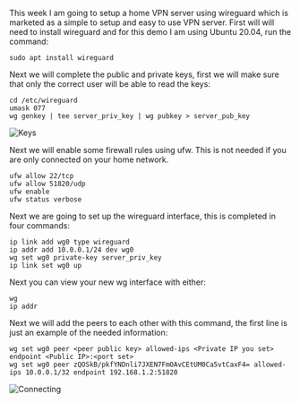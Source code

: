 This week I am going to setup a home VPN server using wireguard which is marketed as a simple
to setup and easy to use VPN server.  First will will need to install wireguard and for this 
demo I am using Ubuntu 20.04, run the command:

	sudo apt install wireguard

Next we will complete the public and private keys, first we will make sure that only the correct
user will be able to read the keys:
	
	cd /etc/wireguard
	umask 077
	wg genkey | tee server_priv_key | wg pubkey > server_pub_key

![Keys](https://v1ndl3r.github.io/CIT480/assets/wg-1.PNG "keys")
	

Next we will enable some firewall rules using ufw. This is not needed if you are only connected on your home network.
	
	ufw allow 22/tcp
	ufw allow 51820/udp
	ufw enable
	ufw status verbose


Next we are going to set up the wireguard interface, this is completed in four commands:

	ip link add wg0 type wireguard
	ip addr add 10.0.0.1/24 dev wg0
	wg set wg0 private-key server_priv_key
	ip link set wg0 up
	

Next you can view your new wg interface with either:

	wg
	ip addr

Next we will add the peers to each other with this command, the first line is just an example of the needed information:
	
	wg set wg0 peer <peer public key> allowed-ips <Private IP you set> endpoint <Public IP>:<port set>
	wg set wg0 peer zQOSkB/pkfYNDnli7JXEN7FmOAvCEtUM0Ca5vtCaxF4= allowed-ips 10.0.0.1/32 endpoint 192.168.1.2:51820

	
	
![Connecting](https://v1ndl3r.github.io/CIT480/assets/wg-connect.PNG "Connecting")
	

